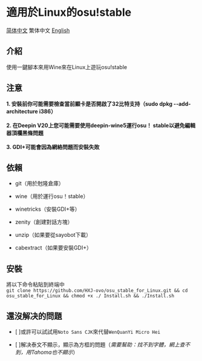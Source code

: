 # 適用於Linux的osu!stable
[简体中文](/README.md) 繁体中文 [English](/English.md)

## 介紹

使用一鍵腳本來用Wine來在Linux上遊玩osu!stable

## 注意

**1. 安裝前你可能需要檢查當前顯卡是否開啟了32比特支持（sudo dpkg --add-architecture i386）<br><br>2. 在Deepin V20上您可能需要使用deepin-wine5運行osu！ stable以避免編輯器頂欄黑條問題<br><br>3. GDI+可能會因為網絡問題而安裝失敗**

## 依賴

* git（用於尅隆倉庫）

* wine（用於運行osu！stable）

* winetricks（安裝GDI+等）

* zenity（創建對話方塊）

* unzip（如果要從sayobot下載）

* cabextract（如果要安裝GDI+）

## 安裝

將以下命令粘貼到終端中\
`git clone https://github.com/HXJ-ovo/osu_stable_for_Linux.git && cd osu_stable_for_Linux && chmod +x ./ Install.sh && ./Install.sh`

## 還沒解决的問題

- [ ]或許可以試試用`Noto Sans CJK`來代替`WenQuanYi Micro Hei`

- [ ]解决泰文不顯示，顯示為方框的問題（*需要幫助：找不到字體，網上查不到，用Tahoma也不顯示*）
